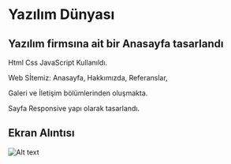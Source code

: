 #  Yazılım Dünyası

## Yazılım firmsına ait bir Anasayfa tasarlandı

 Html Css JavaScript Kullanıldı.


 Web Sİtemiz: Anasayfa, Hakkımızda, Referanslar, 
 
 Galeri ve İletişim bölümlerinden oluşmakta.


 Sayfa Responsive yapı olarak tasarlandı.


 ## Ekran Alıntısı

![Alt text](ekran.gif)